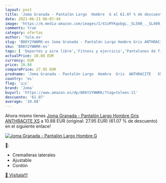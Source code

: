 ```yaml
---
layout: post
title: 'Joma Granada - Pantalón Largo  Hombre  G al 61.07 % de descuento'
date: 2021-06-21 06:07:49
image: 'https://m.media-amazon.com/images/I/41sMYKqobgL._SL500_._SL400_.jpg'
comments: true
category: ofertas
author: 'tole.es'
slug: 'B06Y2YWWRK-es Joma Granada - Pantalón Largo Hombre Gris ANTHRACITE XS'
sku: 'B06Y2YWWRK-es'
tags: [ 'Deportes y aire libre','Fitness y ejercicio','Pantalones de fitness para hombre','Ropa de fitness','Ropa de fitness para hombre','joma','pantalón', ]
actualPrice: 10.88 EUR
currency: EUR
price: 10.88
comparePrice: 27.95 EUR
prodname: 'Joma Granada - Pantalón Largo  Hombre  Gris  ANTHRACITE   XS'
country: 'es'
flag: '🇪🇸'
brand: 'Joma'
buyurl: 'https://www.amazon.es/dp/B06Y2YWWRK/?tag=tolees-21'
descuento: '61.07'
average: '10.88'
---
```


Ahora mismo tienes [Joma Granada - Pantalón Largo  Hombre  Gris  ANTHRACITE   XS](https://www.amazon.es/dp/B06Y2YWWRK/?tag=tolees-21) a 10.88 EUR (original: 27.95 EUR) (61.07 %  de descuento) en el siguiente enlace!

[![Joma Granada - Pantalón Largo  Hombre  G](https://m.media-amazon.com/images/I/41sMYKqobgL._SL500_._SL400_.jpg)](https://www.amazon.es/dp/B06Y2YWWRK/?tag=tolees-21)

🔎:

- Cremalleras laterales
- Ajustable
- Cordón

[🛒 Visítala!!!](https://www.amazon.es/dp/B06Y2YWWRK/?tag=tolees-21)
